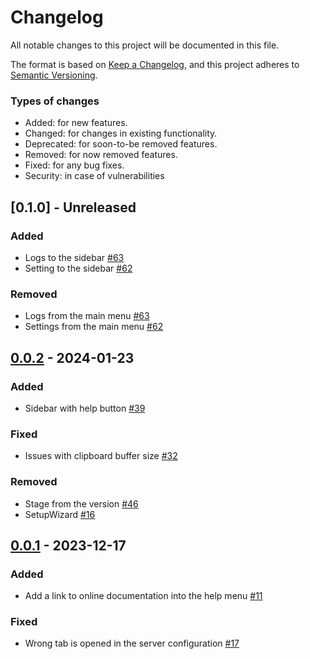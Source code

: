 # Changelog

All notable changes to this project will be documented in this file.

The format is based on [Keep a Changelog](https://keepachangelog.com/en/1.0.0/),
and this project adheres to [Semantic Versioning](https://semver.org/spec/v2.0.0.html).

### Types of changes
- Added: for new features.
- Changed: for changes in existing functionality.
- Deprecated: for soon-to-be removed features.
- Removed: for now removed features.
- Fixed: for any bug fixes.
- Security: in case of vulnerabilities

## [0.1.0] - Unreleased
### Added
- Logs to the sidebar [#63](https://github.com/SergeyGadzhilov/SKVM/issues/63)
- Setting to the sidebar [#62](https://github.com/SergeyGadzhilov/SKVM/issues/62)
### Removed
- Logs from the main menu [#63](https://github.com/SergeyGadzhilov/SKVM/issues/63)
- Settings from the main menu [#62](https://github.com/SergeyGadzhilov/SKVM/issues/62)

## [0.0.2](https://github.com/SergeyGadzhilov/SKVM/releases/tag/0.0.2) - 2024-01-23
### Added
- Sidebar with help button [#39](https://github.com/SergeyGadzhilov/SKVM/issues/39)
### Fixed
- Issues with clipboard buffer size [#32](https://github.com/SergeyGadzhilov/SKVM/issues/32)
### Removed
- Stage from the version [#46](https://github.com/SergeyGadzhilov/SKVM/issues/46)
- SetupWizard [#16](https://github.com/SergeyGadzhilov/SKVM/issues/16)

## [0.0.1](https://github.com/SergeyGadzhilov/SKVM/releases/tag/0.0.1) - 2023-12-17
### Added
- Add a link to online documentation into the help menu [#11](https://github.com/SergeyGadzhilov/SKVM/issues/11)
### Fixed
- Wrong tab is opened in the server configuration [#17](https://github.com/SergeyGadzhilov/SKVM/issues/17)
